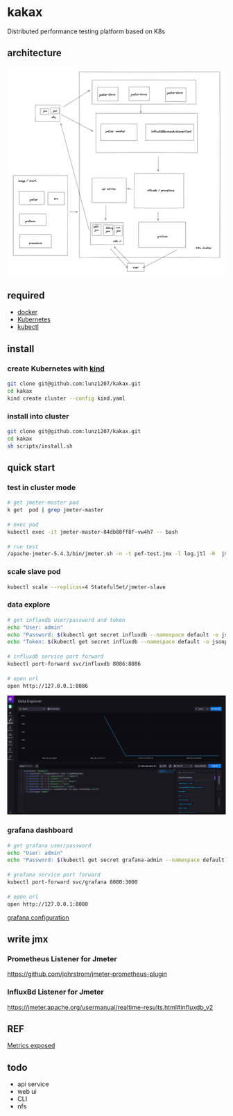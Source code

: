 # kakax

Distributed performance testing platform based on K8s

## architecture

![img.png](docs/images/architecture.jpg)

## required

- [docker](https://hub.docker.com/editions/community/docker-ce-desktop-mac)
- [Kubernetes](https://zh.wikipedia.org/zh-hans/Kubernetes)
- [kubectl](https://www.kubernetes.org.cn/installkubectl)

## install

### create Kubernetes with [kind](https://kind.sigs.k8s.io/docs/user/quick-start/#installation)

```bash
git clone git@github.com:lunz1207/kakax.git
cd kakax
kind create cluster --config kind.yaml
```

### install into cluster

```bash
git clone git@github.com:lunz1207/kakax.git
cd kakax
sh scripts/install.sh 
```

## quick start

### test in cluster mode

```bash
# get jmeter-master pod
k get  pod | grep jmeter-master

# exec pod
kubectl exec -it jmeter-master-84db88ff8f-vw4h7 -- bash

# run test
/apache-jmeter-5.4.3/bin/jmeter.sh -n -t pef-test.jmx -l log.jtl -R  jmeter-slave-0.jmeter-slave.default.svc.cluster.local:1099
```

### scale slave pod

```bash
kubectl scale --replicas=4 StatefulSet/jmeter-slave
```

### data explore

```bash
# get influxdb user/password and token
echo "User: admin"
echo "Password: $(kubectl get secret influxdb --namespace default -o jsonpath="{.data.admin-user-password}" | base64 --decode)"
echo "Token: $(kubectl get secret influxdb --namespace default -o jsonpath="{.data.admin-user-token}" | base64 --decode)"

# influxdb service port forward
kubectl port-forward svc/influxdb 8086:8086

# open url
open http://127.0.0.1:8086
```

![img.png](docs/images/data-explore.jpg)

### grafana dashboard

```bash
# get grafana user/password 
echo "User: admin"
echo "Password: $(kubectl get secret grafana-admin --namespace default -o jsonpath="{.data.GF_SECURITY_ADMIN_PASSWORD}" | base64 --decode)"

# grafana service port forward
kubectl port-forward svc/grafana 8080:3000

# open url
open http://127.0.0.1:8080
```

[grafana configuration](https://jmeter.apache.org/usermanual/realtime-results.html#grafana_configuration)

## write jmx

### Prometheus Listener for Jmeter

<https://github.com/johrstrom/jmeter-prometheus-plugin>

### InfluxBd Listener for Jmeter

<https://jmeter.apache.org/usermanual/realtime-results.html#influxdb_v2>

## REF

[Metrics exposed](https://jmeter.apache.org/usermanual/realtime-results.html#metrics)

## todo

- api service
- web ui
- CLI
- nfs
